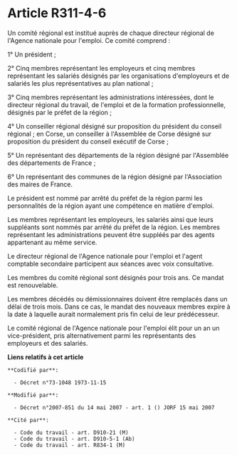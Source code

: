 # Article R311-4-6

Un comité régional est institué auprès de chaque directeur régional de l'Agence nationale pour l'emploi. Ce comité comprend :

1° Un président ;

2° Cinq membres représentant les employeurs et cinq membres représentant les salariés désignés par les organisations
d'employeurs et de salariés les plus représentatives au plan national ;

3° Cinq membres représentant les administrations intéressées, dont le directeur régional du travail, de l'emploi et de la
formation professionnelle, désignés par le préfet de la région ;

4° Un conseiller régional désigné sur proposition du président du conseil régional ; en Corse, un conseiller à l'Assemblée de
Corse désigné sur proposition du président du conseil exécutif de Corse ;

5° Un représentant des départements de la région désigné par l'Assemblée des départements de France ;

6° Un représentant des communes de la région désigné par l'Association des maires de France.

Le président est nommé par arrêté du préfet de la région parmi les personnalités de la région ayant une compétence en matière
d'emploi.

Les membres représentant les employeurs, les salariés ainsi que leurs suppléants sont nommés par arrêté du préfet de la
région. Les membres représentant les administrations peuvent être suppléés par des agents appartenant au même service.

Le directeur régional de l'Agence nationale pour l'emploi et l'agent comptable secondaire participent aux séances avec voix
consultative.

Les membres du comité régional sont désignés pour trois ans. Ce mandat est renouvelable.

Les membres décédés ou démissionnaires doivent être remplacés dans un délai de trois mois. Dans ce cas, le mandat des
nouveaux membres expire à la date à laquelle aurait normalement pris fin celui de leur prédécesseur.

Le comité régional de l'Agence nationale pour l'emploi élit pour un an un vice-président, pris alternativement parmi les
représentants des employeurs et des salariés.

**Liens relatifs à cet article**

	**Codifié par**:

	  - Décret n°73-1048 1973-11-15

	**Modifié par**:

	  - Décret n°2007-851 du 14 mai 2007 - art. 1 () JORF 15 mai 2007

	**Cité par**:

	  - Code du travail - art. D910-21 (M)
	  - Code du travail - art. D910-5-1 (Ab)
	  - Code du travail - art. R834-1 (M)
